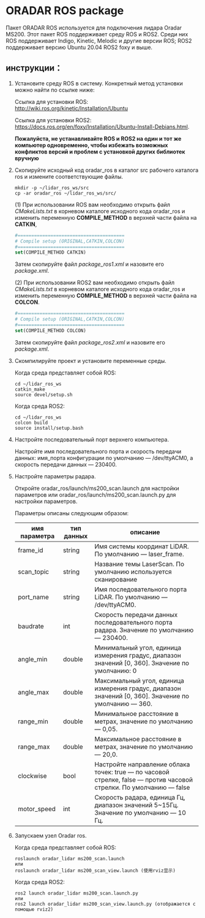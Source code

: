 # ORADAR ROS package

Пакет ORADAR ROS используется для подключения лидара Oradar MS200. Этот пакет ROS поддерживает среду ROS и ROS2. 
Среди них ROS поддерживает Indigo, Kinetic, Melodic и другие версии ROS; ROS2 поддерживает версию Ubuntu 20.04 ROS2 foxy и выше.

## инструкции： 

1. Установите среду ROS в систему. Конкретный метод установки можно найти по ссылке ниже:

    Ссылка для установки ROS: http://wiki.ros.org/kinetic/Installation/Ubuntu

    Ссылка для установки ROS2: https://docs.ros.org/en/foxy/Installation/Ubuntu-Install-Debians.html.

    **Пожалуйста, не устанавливайте ROS и ROS2 на один и тот же компьютер одновременно, чтобы избежать возможных конфликтов версий 
	и проблем с установкой других библиотек вручную**

2. Скопируйте исходный код oradar_ros в каталог src рабочего каталога ros и измените соответствующие файлы.

   ```shell
   mkdir -p ~/lidar_ros_ws/src
   cp -ar oradar_ros ~/lidar_ros_ws/src/
   ```

   (1) При использовании ROS вам необходимо открыть файл *CMakeLists.txt* в корневом каталоге исходного кода oradar_ros и 
      изменить переменную **COMPILE_METHOD** в верхней части файла на **CATKIN**,

   ```cmake
   #=======================================
   # Compile setup (ORIGINAL,CATKIN,COLCON)
   #=======================================
   set(COMPILE_METHOD CATKIN)
   ```

   Затем скопируйте файл *package_ros1.xml* и назовите его *package.xml*.

   (2) При использовании ROS2 вам необходимо открыть файл *CMakeLists.txt* в корневом каталоге исходного кода oradar_ros и 
      изменить переменную **COMPILE_METHOD** в верхней части файла на **COLCON**.

   ```cmake
   #=======================================
   # Compile setup (ORIGINAL,CATKIN,COLCON)
   #=======================================
   set(COMPILE_METHOD COLCON)
   ```

   Затем скопируйте файл *package_ros2.xml* и назовите его *package.xml*.


3. Скомпилируйте проект и установите переменные среды.

    Когда среда представляет собой ROS:

   ```shell
   cd ~/lidar_ros_ws
   catkin_make
   source devel/setup.sh
   ```

   Когда среда ROS2:

   ```
   cd ~/lidar_ros_ws
   colcon build
   source install/setup.bash
   ```

4. Настройте последовательный порт верхнего компьютера.

    Настройте имя последовательного порта и скорость передачи данных: имя_порта конфигурации по умолчанию — /dev/ttyACM0, а скорость передачи данных — 230400.

5. Настройте параметры радара.

    Откройте oradar_ros/launch/ms200_scan.launch для настройки параметров или oradar_ros/launch/ms200_scan.launch.py ​​для настройки параметров.

    Параметры описаны следующим образом:

   | имя параметра| тип данных | описание                                                                                                            |
   | -----------  | --------   | --------------------------------------------------------------------------------------------------------------------|
   | frame_id     | string     | Имя системы координат LiDAR. По умолчанию — laser_frame.                                                            |
   | scan_topic   | string     | Название темы LaserScan. По умолчанию используется сканирование                                                     |
   | port_name    | string     | Имя последовательного порта LiDAR. По умолчанию — /dev/ttyACM0.                                                     |
   | baudrate     | int        | Скорость передачи данных последовательного порта радара. Значение по умолчанию — 230400.                            |
   | angle_min    | double     | Минимальный угол, единица измерения градус, диапазон значений [0, 360]. Значение по умолчанию: 0                    |
   | angle_max    | double     | Максимальный угол, единица измерения градус, диапазон значений [0, 360]. Значение по умолчанию — 360.               |
   | range_min    | double     | Минимальное расстояние в метрах, значение по умолчанию — 0,05.                                                      |
   | range_max    | double     | Максимальное расстояние в метрах, значение по умолчанию — 20,0.                                                     |
   | clockwise    | bool       | Настройте направление облака точек: true — по часовой стрелке, false — против часовой стрелки. По умолчанию — false |
   | motor_speed  | int        | Скорость радара, единица Гц, диапазон значений 5~15Гц. Значение по умолчанию — 10 Гц.                               |

   

6. Запускаем узел Oradar ros.

    Когда среда представляет собой ROS:

   ```shell
   roslaunch oradar_lidar ms200_scan.launch
   или
   roslaunch oradar_lidar ms200_scan_view.launch (使用rviz显示) 
   ```

   Когда среда ROS2:

   ```
   ros2 launch oradar_lidar ms200_scan.launch.py
   или
   ros2 launch oradar_lidar ms200_scan_view.launch.py (отображается с помощью rviz2)
   ```

   
